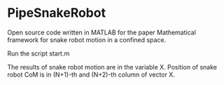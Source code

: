 # PipeSnakeRobot
Open source code written in MATLAB for the paper Mathematical framework for snake robot motion in a confined space.

Run the script start.m

The results of snake robot motion are in the variable X. Position of snake robot CoM is in (N+1)-th and (N+2)-th column of vector X.
